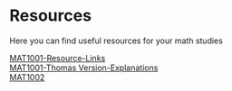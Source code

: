 # Resources
Here you can find useful resources for your math studies

[MAT1001-Resource-Links](https://shimo.im/sheets/PPJR66XCtvgR9rWv/sjMXa/ )  
[MAT1001-Thomas Version-Explanations](https://github.com/Qiusuo-Math/Resources/blob/main/MAT1001-ThomasVersion.md)  
[MAT1002](https://www.zhihu.com/question/619793996/answer/3222809776)
